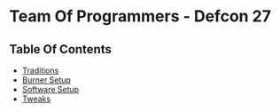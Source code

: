 # Team Of Programmers - Defcon 27
## Table Of Contents
* [Traditions](traditions.md)
* [Burner Setup](lenovo.md)
* [Software Setup](install.md)
* [Tweaks](settings.md)
